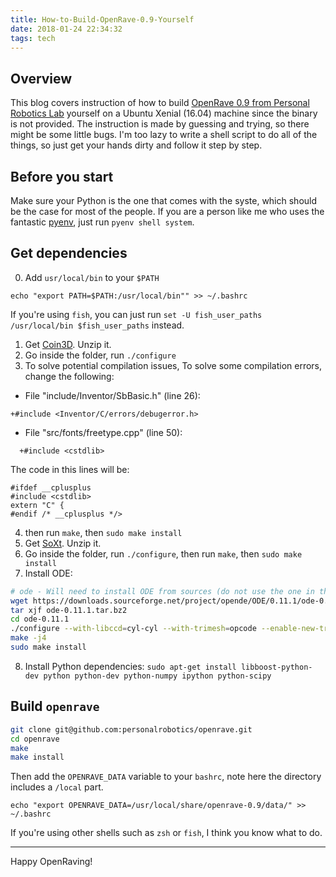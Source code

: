 ```yaml
---
title: How-to-Build-OpenRave-0.9-Yourself
date: 2018-01-24 22:34:32
tags: tech
---
```


## Overview

This blog covers instruction of how to build [OpenRave 0.9 from Personal Robotics Lab](https://github.com/personalrobotics/openrave) yourself on a Ubuntu Xenial (16.04) machine since the binary is not provided. The instruction is made by guessing and trying, so there might be some little bugs. I'm too lazy to write a shell script to do all of the things, so just get your hands dirty and follow it step by step.

## Before you start

Make sure your Python is the one that comes with the syste, which should be the case for most of the people. If you are a person like me who uses the fantastic [pyenv](https://github.com/pyenv/pyenv), just run `pyenv shell system`.

## Get dependencies

0. Add `usr/local/bin` to your `$PATH`

```
echo "export PATH=$PATH:/usr/local/bin"" >> ~/.bashrc
```

If you're using `fish`, you can just run `set -U fish_user_paths /usr/local/bin $fish_user_paths` instead.

1. Get [Coin3D](https://bitbucket.org/Coin3D/coin/downloads/Coin-3.1.3.tar.gz). Unzip it.
2. Go inside the folder, run `./configure`
3. To solve potential compilation issues, 
To solve some compilation errors, change the following:
- File "include/Inventor/SbBasic.h" (line 26):
```
+#include <Inventor/C/errors/debugerror.h>
```
- File "src/fonts/freetype.cpp" (line 50):
```
  +#include <cstdlib>
```
The code in this lines will be:
```
#ifdef __cplusplus
#include <cstdlib>
extern "C" {
#endif /* __cplusplus */>
```
4. then run `make`, then `sudo make install`
5. Get [SoXt](https://bitbucket.org/Coin3D/coin/downloads/SoXt-1.3.0.tar.gz). Unzip it.
6. Go inside the folder, run `./configure`, then run `make`, then `sudo make install`
7. Install ODE:
```bash
# ode - Will need to install ODE from sources (do not use the one in the package manager)
wget https://downloads.sourceforge.net/project/opende/ODE/0.11.1/ode-0.11.1.tar.bz2
tar xjf ode-0.11.1.tar.bz2
cd ode-0.11.1
./configure --with-libccd=cyl-cyl --with-trimesh=opcode --enable-new-trimesh --disable-demos --enable-shared --with-arch=nocona --enable-release --enable-malloc --enable-ou --disable-asserts --with-pic --enable-double-precision
make -j4
sudo make install
```
8. Install Python dependencies: `sudo apt-get install libboost-python-dev python python-dev python-numpy ipython python-scipy`

## Build `openrave`

```bash
git clone git@github.com:personalrobotics/openrave.git
cd openrave
make
make install
```

Then add the `OPENRAVE_DATA` variable to your `bashrc`, note here the directory includes a `/local` part.

```
echo "export OPENRAVE_DATA=/usr/local/share/openrave-0.9/data/" >> ~/.bashrc
```

If you're using other shells such as `zsh` or `fish`, I think you know what to do.

---

Happy OpenRaving!